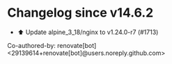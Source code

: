 # Changelog since v14.6.2
- ⬆️ Update alpine_3_18/nginx to v1.24.0-r7 (#1713)

Co-authored-by: renovate[bot] <29139614+renovate[bot]@users.noreply.github.com> 
